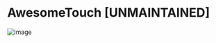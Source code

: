 # AwesomeTouch [UNMAINTAINED]
![image](https://github.com/DaDescriptor/AwesomeTouch/assets/96579001/d72dc60d-b924-4bb1-a4b3-4871101a05c7)
